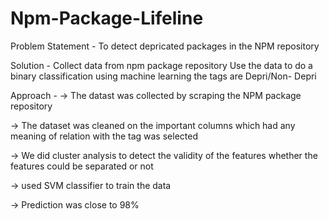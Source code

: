 # Npm-Package-Lifeline

Problem Statement - To detect depricated packages in the NPM repository


Solution - Collect data from npm package repository
           Use the data to do a binary classification using machine learning the tags are Depri/Non- Depri

Approach -
-> The datast was collected by scraping the NPM package repository

-> The dataset was cleaned on the important columns which had any meaning of relation with the tag was selected

-> We did cluster analysis to detect the validity of the features whether the features could be separated or not

-> used SVM classifier to train the data

-> Prediction was close to 98%
